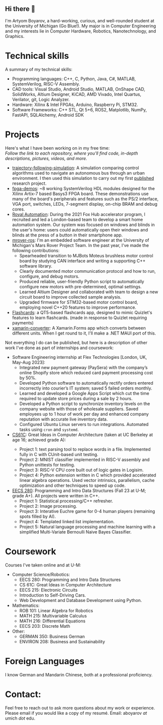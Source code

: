## Hi there 👋
I'm Artyom Boyarov, a hard-working, curious, and well-rounded student at the University of Michigan (Go Blue!). My major is in Computer Engineering and my interests lie in Computer Hardware, Robotics, Nanotechnology, and Graphics.

# Technical skills
A summary of my technical skills:
- Programming languages: C++, C, Python, Java, C#, MATLAB, SystemVerilog, RISC-V Assembly.
- CAD tools: Visual Studio, Android Studio, MATLAB, OnShape CAD, SolidWorks, Altium Designer, KiCAD, AMD Vivado, Intel Quartus, Verilator, git, Logic Analyzer.
- Hardware: Xilinx & Intel FPGAs, Arduino, Raspberry Pi, STM32.
- Software Frameworks: C++ STL, Qt 5+6, ROS2, Matplotlib, NumPy, FastAPI, SQLAlchemy, Android SDK

# Projects
Here's what I have been working on in my free time:
<br><i>Follow the link to each repository, where you'll find code, in-depth descriptions, pictures, videos, and more.</i>

- <a href="https://github.com/artyom-boyarov/trajectory-following-simulation">trajectory-following-simulation</a>: A simulation comparing control algorithms used to navigate an autonomous bus through an urban environment. I then used this simulation to carry out my first <a href="https://emerginginvestigators.org/articles/22-104">published</a> research project.
- <a href="https://github.com/artyom-boyarov/fpga-demos">fpga-demos</a>: ~8 working SystemVerilog HDL modules designed for the Xilinx Artix-7 based Basys3 FPGA board. These demonstrations use many of the board's peripherals and features such as the PS/2 interface, VGA port, switches, LEDs, 7-segment display, on-chip BRAM and debug cores.
- <a href="https://github.com/h1-Group-h1">Royal Automation</a>: During the 2021 Fox Hub accelerator program, I recruited and led a London-based team to develop a smart home automation system. Our system was focused on windows and blinds in the user's home: users could automatically open their windows and blinds at the press of a button in their smartphone app.
- <a href="https://github.com/umrover/mrover-ros">mrover-ros</a>: I'm an embedded software engineer at the University of Michigan's Mars Rover Project Team. In the past year, I've made the following contributions:
  - Spearheaded transition to MJBots Moteus brushless motor control board by studying CAN interface and writing a supporting C++ software library.
  - Clearly documented motor communication protocol and how to run, configure, and debug motors.
  - Produced reliable, user-friendly Python script to automatically configure new motors with pre-determined, optimal settings.
  - Learned Altium Designer and collaborated with team to design a new circuit board to improve collected sample analysis.
  - Upgraded firmware for STM32-based motor control board, employing novel C++20 features to improve performance.
- <a href="https://github.com/artyom-boyarov/Flashcards">Flashcards</a>: a QT5-based flashcards app, designed to mimic Quizlet's features to learn flashcards. (made in response to Quizlet requiring payments)
- <a href="https://github.com/artyom-boyarov/xamarin-converter">xamarin-converter</a>: A Xamarin.Forms app which converts between different units. When I get round to it, I'll make a .NET MAUI port of this.

Not everything I do can be published, but here is a description of other work I've done as part of internships and coursework:
- Software Engineering internship at Flex Technologies [London, UK, May-Aug 2023]:
  - Integrated new payment gateway (PaySera) with the company’s online Shopify store which reduced card payment processing cost by 50%. 
  - Developed Python software to automatically rectify orders entered incorrectly into courier’s IT system; saved 5 failed orders monthly.
  - Learned and developed a Google Apps Script which cut the time required to update store prices during a sale by 2 hours.
  - Developed a Python script to synchronize inventory levels on the company website with those of wholesale suppliers. Saved employees up to 1 hour of work per day and enhanced company reputation with accurate live inventory data.
  - Configured Ubuntu Linux servers to run integrations. Automated tasks using `cron` and `systemd`.
- <a href="https://cs61c.org/">CS61C<a>: Great Ideas in Computer Architecture (taken at UC Berkeley at age 16; achieved grade A):
  - Project 1: text parsing tool to replace words in a file. Implemented fully in C with CUnit-based unit testing.
  - Project 2: MNIST classifier implemented in RISC-V assembly and Python unittests for testing.
  - Project 3: RISC-V CPU core built out of logic gates in Logisim.
  - Project 4: Python extension written in C which provided accelerated linear algebra operations. Used vector intrinsics, parallelism, cache optimization and other techniques to speed up code.
- <a href="https://eecs280.org/">EECS 280</a>: Programming and Intro Data Structures (Fall 23 at U-M; grade A+). All projects were written in C++.
  - Project 1: Statistical processing/C++ refresher.
  - Project 2: Image processing.
  - Project 3: Interative Euchre game for 0-4 human players (remaining spots filled by AI).
  - Project 4: Templated linked list implementation.
  - Project 5: Natural language processing and machine learning with a simplified Multi-Variate Bernoulli Naive Bayes Classifier.


# Coursework
Courses I've taken online and at U-M:
- Computer Science/Robotics:
  - EECS 280: Programming and Intro Data Structures
  - CS 61C: Great Ideas in Computer Architecture
  - EECS 215: Electronic Circuits
  - Introduction to Self-Driving Cars.
  - Web Development and Database Development using Python.
- Mathematics:
  - ROB 101: Linear Algebra for Robotics
  - MATH 215: Multivariable Calculus
  - MATH 216: Differential Equations
  - EECS 203: Discrete Math
- Other:
  - GERMAN 350: Business German
  - ENVIRON 208: Business and Sustainability
# Foreign Languages
I know German and Mandarin Chinese, both at a professional proficiency.
# Contact:
Feel free to reach out to ask more questions about my work or experience. Please email if you would like a copy of my resumé.
Email: aboyarov _at_ umich _dot_ edu.
